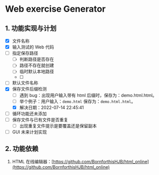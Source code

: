 # Web exercise Generator

## 1. 功能实现与计划

- [x] 文件名称
- [x] 输入测试的 Web 代码
- [ ] 指定保存路径
    - [ ] 判断路径是否存在
    - [ ] 路径不存在就创建
    - [ ] 临时默认本地路径
    - [ ] 
- [ ] 默认文件名称
- [x] 保存文件后缀检测
    - [ ] 遇到 bug：出现用户输入带有 html 后缀时，保存为：demo.html.html。
    - [ ] 举个例子：用户输入：`demo.html` 保存为：`demo.html.html`。
    - [x] 解决日期：2022-07-14 22:45:41
- [ ] 循环功能还未添加
- [ ] 保存文件与已有文件是否重复
    - [ ] 出现重复文件提示是要覆盖还是保留副本
- [ ] GUI 未来计划实现

## 2. 功能依赖

1. HTML 在线编辑器：[https://github.com/BornforthisHJB/html_online](https://github.com/BornforthisHJB/html_online)

